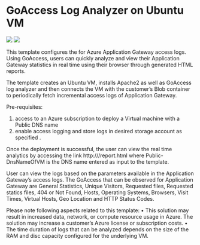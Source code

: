 # GoAccess Log Analyzer on Ubuntu VM

<a href="https://portal.azure.com/#create/Microsoft.Template/uri/https%3A%2F%2Fraw.githubusercontent.com%2Frajajip%2Fazure-quickstart-templates%2Fgoaccess-on-ubuntu%2Fgoaccess-on-ubuntu%2Fazuredeploy.json" target="_blank"><img src="http://azuredeploy.net/deploybutton.png"/></a>
<a href="http://armviz.io/#/?load=https%3A%2F%2Fraw.githubusercontent.com%2FAzure%2Fazure-quickstart-templates%2Fmaster%2Fgoaccess-on-ubuntu%2Fazuredeploy.json" target="_blank">
    <img src="http://armviz.io/visualizebutton.png"/>
</a>

This template configures the <a href="https://goaccess.io" GoAccess log analyzer> </a> for Azure Application Gateway access logs. Using GoAccess, users can quickly analyze and view their Application Gateway statistics in real time using their browser through generated HTML reports.
 
The template creates an Ubuntu VM, installs Apache2 as well as GoAccess log analyzer and then connects the VM with the customer’s Blob container to periodically fetch incremental access logs of Application Gateway. 
 
Pre-requisites:
1.	access to an Azure subscription to deploy a Virtual machine with a Public DNS name
2.	enable access logging and store logs in desired storage account as specified <a href="https://docs.microsoft.com/en-us/azure/application-gateway/application-gateway-diagnostics#diagnostic-logging" here></a>.
 
Once the deployment is successful, the user can view the real time analytics by accessing the link http://<Public-DnsNameOfVM>/report.html where Public-DnsNameOfVM is the DNS name entered as input to the template.
 
User can view the logs based on the parameters available in the Application Gateway’s access logs. The GoAccess <a href="https://goaccess.io/man" statistics></a> that can be observed for Application Gateway are General Statistics, Unique Visitors, Requested files, Requested statics files, 404 or Not Found, Hosts, Operating Systems, Browsers, Visit Times, Virtual Hosts, Geo Location and HTTP Status Codes.

Please note following aspects related to this template:
•	This solution may result in increased data, network, or compute resource usage in Azure. The solution may increase a customer’s Azure license or subscription costs.
•	The time duration of logs that can be analyzed depends on the size of the RAM and disc capacity configured for the underlying VM.

